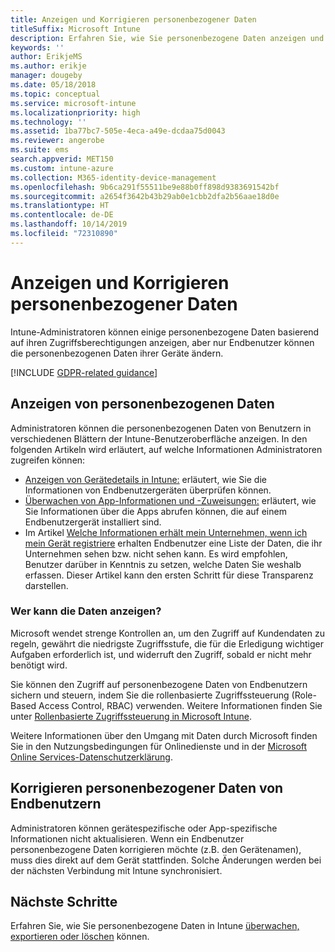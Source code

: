 ```yaml
---
title: Anzeigen und Korrigieren personenbezogener Daten
titleSuffix: Microsoft Intune
description: Erfahren Sie, wie Sie personenbezogene Daten anzeigen und korrigieren können.
keywords: ''
author: ErikjeMS
ms.author: erikje
manager: dougeby
ms.date: 05/18/2018
ms.topic: conceptual
ms.service: microsoft-intune
ms.localizationpriority: high
ms.technology: ''
ms.assetid: 1ba77bc7-505e-4eca-a49e-dcdaa75d0043
ms.reviewer: angerobe
ms.suite: ems
search.appverid: MET150
ms.custom: intune-azure
ms.collection: M365-identity-device-management
ms.openlocfilehash: 9b6ca291f55511be9e88b0ff898d9383691542bf
ms.sourcegitcommit: a2654f3642b43b29ab0e1cbb2dfa2b56aae18d0e
ms.translationtype: HT
ms.contentlocale: de-DE
ms.lasthandoff: 10/14/2019
ms.locfileid: "72310890"
---
```

# <a name="view-and-correct-personal-data"></a>Anzeigen und Korrigieren personenbezogener Daten

Intune-Administratoren können einige personenbezogene Daten basierend auf ihren Zugriffsberechtigungen anzeigen, aber nur Endbenutzer können die personenbezogenen Daten ihrer Geräte ändern.

[!INCLUDE [GDPR-related guidance](../includes/gdpr-dsr-and-stp-note.md)]


## <a name="view-personal-data"></a>Anzeigen von personenbezogenen Daten

Administratoren können die personenbezogenen Daten von Benutzern in verschiedenen Blättern der Intune-Benutzeroberfläche anzeigen. In den folgenden Artikeln wird erläutert, auf welche Informationen Administratoren zugreifen können:
- [Anzeigen von Gerätedetails in Intune:](../remote-actions/device-inventory.md) erläutert, wie Sie die Informationen von Endbenutzergeräten überprüfen können.
- [Überwachen von App-Informationen und -Zuweisungen:](../apps/apps-monitor.md) erläutert, wie Sie Informationen über die Apps abrufen können, die auf einem Endbenutzergerät installiert sind.
- Im Artikel [Welche Informationen erhält mein Unternehmen, wenn ich mein Gerät registriere](https://docs.microsoft.com/intune-user-help/what-info-can-your-company-see-when-you-enroll-your-device-in-intune) erhalten Endbenutzer eine Liste der Daten, die ihr Unternehmen sehen bzw. nicht sehen kann. Es wird empfohlen, Benutzer darüber in Kenntnis zu setzen, welche Daten Sie weshalb erfassen. Dieser Artikel kann den ersten Schritt für diese Transparenz darstellen.

### <a name="who-can-view-the-data"></a>Wer kann die Daten anzeigen?

Microsoft wendet strenge Kontrollen an, um den Zugriff auf Kundendaten zu regeln, gewährt die niedrigste Zugriffsstufe, die für die Erledigung wichtiger Aufgaben erforderlich ist, und widerruft den Zugriff, sobald er nicht mehr benötigt wird. 

Sie können den Zugriff auf personenbezogene Daten von Endbenutzern sichern und steuern, indem Sie die rollenbasierte Zugriffssteuerung (Role-Based Access Control, RBAC) verwenden. Weitere Informationen finden Sie unter [Rollenbasierte Zugriffssteuerung in Microsoft Intune](../fundamentals/role-based-access-control.md).

Weitere Informationen über den Umgang mit Daten durch Microsoft finden Sie in den Nutzungsbedingungen für Onlinedienste und in der [Microsoft Online Services-Datenschutzerklärung](https://go.microsoft.com/fwlink/p/?linkid=131004&clcid=0x409). 

## <a name="correct-end-user-personal-data"></a>Korrigieren personenbezogener Daten von Endbenutzern

Administratoren können gerätespezifische oder App-spezifische Informationen nicht aktualisieren. Wenn ein Endbenutzer personenbezogene Daten korrigieren möchte (z.B. den Gerätenamen), muss dies direkt auf dem Gerät stattfinden. Solche Änderungen werden bei der nächsten Verbindung mit Intune synchronisiert.


## <a name="next-steps"></a>Nächste Schritte

Erfahren Sie, wie Sie personenbezogene Daten in Intune [überwachen, exportieren oder löschen](privacy-data-audit-export-delete.md) können.
